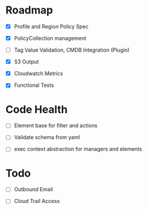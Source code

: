 
# Roadmap

 - [x] Profile and Region Policy Spec

 - [x] PolicyCollection management

 - [ ] Tag Value Validation, CMDB Integration (Plugin)

 - [x] S3 Output

 - [x] Cloudwatch Metrics

 - [x] Functional Tests

# Code Health

 - [ ] Element base for filter and actions

 - [ ] Validate schema from yaml

 - [ ] exec context abstraction for managers and elements


# Todo

- [ ] Outbound Email

- [ ] Cloud Trail Access
